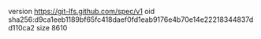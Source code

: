 version https://git-lfs.github.com/spec/v1
oid sha256:d9ca1eeb1189bf65fc418daef0fd1eab9176e4b70e14e22218344837dd110ca2
size 8610
